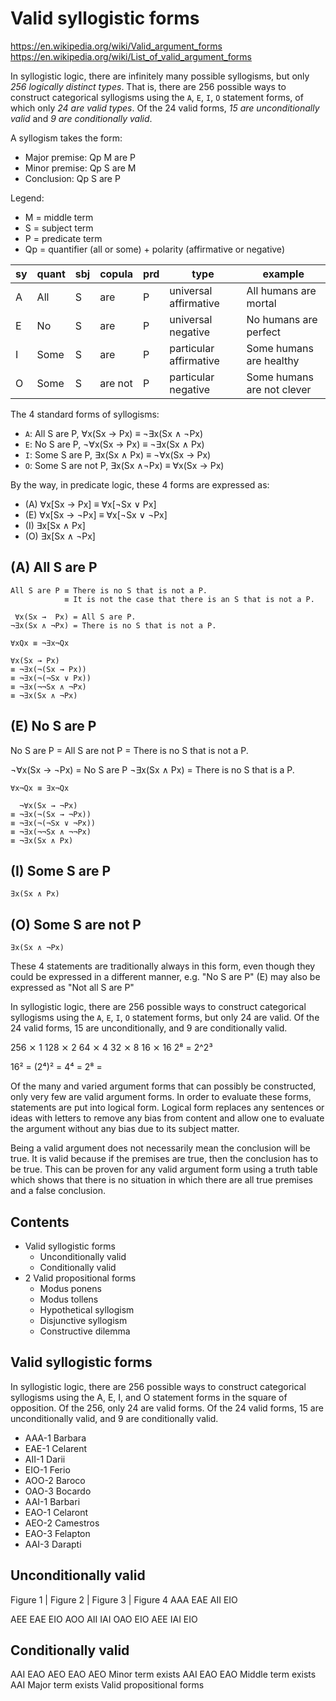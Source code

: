 # Valid syllogistic forms

https://en.wikipedia.org/wiki/Valid_argument_forms
https://en.wikipedia.org/wiki/List_of_valid_argument_forms

In syllogistic logic, there are infinitely many possible syllogisms, but only *256 logically distinct types*. That is, there are 256 possible ways to construct categorical syllogisms using the `A`, `E`, `I`, `O` statement forms, of which only *24 are valid types*. Of the 24 valid forms, *15 are unconditionally valid* and *9 are conditionally valid*.

A syllogism takes the form:
- Major premise: Qp M are P
- Minor premise: Qp S are M
- Conclusion:    Qp S are P

Legend:
- M = middle term
- S = subject term
- P = predicate term
- Qp = quantifier (all or some) + polarity (affirmative or negative)

sy|quant|sbj| copula  |prd| type                   |example
--|-----|---|---------|---|------------------------|-------------------------
A | All | S | are     | P | universal  affirmative | All humans are mortal
E | No  | S | are     | P | universal  negative    | No humans are perfect
I | Some| S | are     | P | particular affirmative | Some humans are healthy
O | Some| S | are not | P | particular negative    | Some humans are not clever


The 4 standard forms of syllogisms:
- `A`: All  S are     P,  ∀x(Sx → Px) ≡ ¬∃x(Sx ∧ ¬Px)
- `E`: No   S are     P, ¬∀x(Sx → Px) ≡ ¬∃x(Sx ∧  Px)
- `I`: Some S are     P,  ∃x(Sx ∧ Px) ≡ ¬∀x(Sx → Px)
- `O`: Some S are not P,  ∃x(Sx ∧¬Px) ≡  ∀x(Sx → Px)


By the way, in predicate logic, these 4 forms are expressed as:
- (A) ∀x[Sx →  Px] ≡ ∀x[¬Sx ∨  Px]
- (E) ∀x[Sx → ¬Px] ≡ ∀x[¬Sx ∨ ¬Px]
- (I) ∃x[Sx ∧  Px]
- (O) ∃x[Sx ∧ ¬Px]


## (A) All S are P

```
All S are P ≡ There is no S that is not a P.
            ≡ It is not the case that there is an S that is not a P.

 ∀x(Sx →  Px) = All S are P.
¬∃x(Sx ∧ ¬Px) = There is no S that is not a P.

∀xQx ≡ ¬∃x¬Qx

∀x(Sx → Px)
≡ ¬∃x(¬(Sx → Px))
≡ ¬∃x(¬(¬Sx ∨ Px))
≡ ¬∃x(¬¬Sx ∧ ¬Px)
≡ ¬∃x(Sx ∧ ¬Px)
```

## (E) No S are P

No S are P = All S are not P
           = There is no S that is not a P.

¬∀x(Sx → ¬Px) = No S are P
¬∃x(Sx ∧ Px)  = There is no S that is a P.

```
∀x¬Qx ≡ ∃x¬Qx

  ¬∀x(Sx → ¬Px)
≡ ¬∃x(¬(Sx → ¬Px))
≡ ¬∃x(¬(¬Sx ∨ ¬Px))
≡ ¬∃x(¬¬Sx ∧ ¬¬Px)
≡ ¬∃x(Sx ∧ Px)
```

## (I) Some S are P

```
∃x(Sx ∧ Px)

```

## (O) Some S are not P


```
∃x(Sx ∧ ¬Px)
```



These 4 statements are traditionally always in this form, even though they could be expressed in a different manner, e.g. "No S are P" (E) may also be expressed as "Not all S are P"




In syllogistic logic, there are 256 possible ways to construct categorical syllogisms using the `A`, `E`, `I`, `O` statement forms, but only 24 are valid. Of the 24 valid forms, 15 are unconditionally, and 9 are conditionally valid.

256 ⨯ 1
128 ⨯ 2
64 ⨯ 4
32 ⨯ 8
16 ⨯ 16
2⁸ = 2^2³

16² = (2⁴)² = 4⁴ = 2⁸ = 

Of the many and varied argument forms that can possibly be constructed, only very few are valid argument forms. In order to evaluate these forms, statements are put into logical form. Logical form replaces any sentences or ideas with letters to remove any bias from content and allow one to evaluate the argument without any bias due to its subject matter.

Being a valid argument does not necessarily mean the conclusion will be true. It is valid because if the premises are true, then the conclusion has to be true. This can be proven for any valid argument form using a truth table which shows that there is no situation in which there are all true premises and a false conclusion.


## Contents

- Valid syllogistic forms
  - Unconditionally valid
  - Conditionally valid
- 2 Valid propositional forms
  - Modus ponens
  - Modus tollens
  - Hypothetical syllogism
  - Disjunctive syllogism
  - Constructive dilemma



## Valid syllogistic forms

In syllogistic logic, there are 256 possible ways to construct categorical syllogisms using the A, E, I, and O statement forms in the square of opposition. Of the 256, only 24 are valid forms. Of the 24 valid forms, 15 are unconditionally valid, and 9 are conditionally valid.

- AAA-1 Barbara
- EAE-1 Celarent
- AII-1 Darii
- EIO-1 Ferio
- AOO-2 Baroco
- OAO-3 Bocardo
- AAI-1 Barbari
- EAO-1 Celaront
- AEO-2 Camestros
- EAO-3 Felapton
- AAI-3 Darapti

## Unconditionally valid

Figure 1 | Figure 2 | Figure 3 | Figure 4
AAA
EAE
AII
EIO

AEE
EAE
EIO
AOO AII
IAI
OAO
EIO AEE
IAI
EIO


## Conditionally valid

AAI
EAO AEO
EAO  AEO Minor term exists
AAI
EAO EAO Middle term exists
AAI Major term exists 
Valid propositional forms
